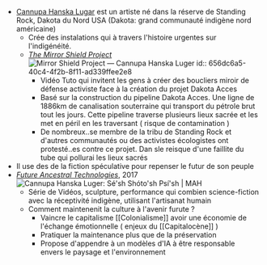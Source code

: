 - [Cannupa Hanska Lugar](https://www.cannupahanska.com/) est un artiste né dans la réserve de Standing Rock, Dakota du Nord USA (Dakota: grand communauté indigène nord américaine)
	- Crée des instalations qui à travers l'histoire urgentes sur l'indigénéité.
	- [*The Mirror Shield Project*](https://www.cannupahanska.com/social-engagement/mirror-shield-project) ![Mirror Shield Project — Cannupa Hanska Luger](https://images.squarespace-cdn.com/content/v1/63debd46d3ba8f71b9f866e0/1676414203729-JONIEKVKQNIWNZ033IU0/09+Mirror+Shield+Project++Concept+Artist_+Cannupa+Hanska+Luger+Oceti+Sakowin+camp%2C+Standing+Rock%2C+ND+2016+.jpg?format=1500w)
	  id:: 656dc6a5-40c4-4f2b-8f11-ad339ffee2e8
		- Vidéo Tuto qui invitent les gens à créer des boucliers miroir de défense activiste face à la création du projet Dakota Acces
		- Basé sur la construction du pipeline Dakota Acces. Une ligne de 1886km de canalisation souterraine qui transport du pétrole brut tout les jours. Cette pipeline traverse plusieurs lieux sacrée et les met en péril en les traversant ( risque de contamination )
		- De nombreux..se membre de la tribu de Standing Rock et d'autres communautés ou des activistes écologistes ont protesté..es contre ce projet. Dan sle reisque d'une faillite du tube qui pollurai les lieux sacrés
- Il use des de la fiction spéculative pour repenser le futur de son peuple
- [*Future Ancestral Technologies*](https://www.cannupahanska.com/fat), 2017 ![Cannupa Hanska Luger: Sé'sh Shóto'sh Psí'sh | MAH](https://santacruz-mah.imgix.net/uploads/6.-Muscle-Bone-Sinew.-Cannupa-Hanska-Luger.-Film-Still.-Cinematogrpaher-Lucas-Mullikan-2021-cropped_color-correct-version.jpeg?auto=format&crop=focalpoint&domain=santacruz-mah.imgix.net&fit=crop&fp-x=0.5&fp-y=0.5&h=800&ixlib=php-3.3.1&q=82&w=800)
	- Série de Vidéos, sculpture, performance qui combien science-fiction avec la réceptivité indigène, utilisant l'artisanat humain
	- Comment maintenenit la culture à l'avenir furute ?
		- Vaincre le capitalisme [[Colonialisme]] avoir une économie de l'échange émotionnelle ( enjeux du [[Capitalocène]] )
		- Pratiquer la maintenance plus que de la préservation
		- Propose d'appendre à un modèles d'IA à être responsable envers le paysage et l'environnement